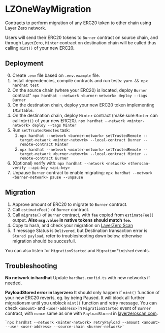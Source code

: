 # LZOneWayMigration
Contracts to perform migration of any ERC20 token to other chain using Layer Zero network. 

Users will send their ERC20 tokens to `Burner` contract on source chain, and through LayerZero, 
`Minter` contract on destination chain will be called thus calling `mint()` of your new ERC20.

## Deployment

0. Create `.env` file based on `.env.example` file.
1. Install dependencies, compile contracts and run tests:
    `yarn && npx hardhat test`
2. On the source chain (where your ERC20) is located, deploy `Burner` contract"
    `npx hardhat --network <burner-network> deploy --tags Burner`
3. On the destination chain, deploy your new ERC20 token implementing `IMintable`.
4. On the destination chain, deploy `Minter` contract (make sure `Minter` can call `mint()` of your new ERC20).
    `npx hardhat --network <minter-network> deploy --tags Minter`
5. Run `setTrsutedRemotes` task:
    1. `npx hardhat --network <burner-network> setTrustedRemote --target-network <minter-netowrk> --local-contract Burner --remote-contract Minter`
    2. `npx hardhat --network <minter-network> setTrustedRemote --target-network <burner-netowrk> --local-contract Minter --remote-contract Burner`
6. (Optional) verify with:
    `npx hardhat --network <network> etherscan-verify --api-key <api-key>`
7. Unpause `Burner` contract to enable migrating:
    `npx hardhat --network <burner-network> pause --unpause`

## Migration

1. Approve amount of ERC20 to migrate to `Burner` contract.
2. Call `estimateFee()` of `Burner` contract. 
3. Call `migrate()` of `Burner` contract, with `fee` copied from `estimateFee()` output.
    **Also `msg.value` in native tokens should match `fee`.**
4. Copy tx hash, and check your migration on [LayerZero Scan](https://layerzeroscan.com/)
5. If message Status is `Delivered`, but Destination transaction error is `Stored payload`, 
refer to troubleshooting down below, otherwise migration should be succesfull.  

You can also listen for `MigrationStarted` and `MigrationFinished` events.

## Troubleshooting

**No network in hardhat** 
Update `hardhat.confid.ts` with new networks if needed. 

**PayloadStored error in layerzero**
It should only happen if `mint()` function of your new ERC20 reverts, eg. by being Paused.
It will block all further migrationsm until you unblock `mint()` function and retry message.
You can check `<amount>` and `<user-address>` in `MigrationStarted` event of `Burner` contract, 
with `nonce` same as one with `PayloadStored` in [layerzeroscan.com](https://layerzeroscan.com/112/address/0x04625b4cf773885ebb22f0caa51b55b98b3071ce/message/102/address/0x04625b4cf773885ebb22f0caa51b55b98b3071ce/nonce/2).

    `npx hardhat --network <minter-network> retryPayload --amount <amount> --user <user-address> --source-chain <burner-network>`